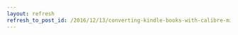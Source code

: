 ```yaml
---
layout: refresh
refresh_to_post_id: /2016/12/13/converting-kindle-books-with-calibre-missing-grapics
---
```

